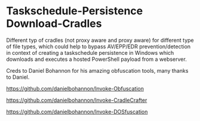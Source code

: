 # Taskschedule-Persistence Download-Cradles
Different typ of cradles (not proxy aware and proxy aware) for different type of file types, which could help to bypass AV/EPP/EDR prevention/detection in context of creating a taskschedule persistence in Windows which downloads and executes a hosted PowerShell payload from a webserver.

Creds to Daniel Bohannon for his amazing obfuscation tools, many thanks to Daniel.

https://github.com/danielbohannon/Invoke-Obfuscation

https://github.com/danielbohannon/Invoke-CradleCrafter

https://github.com/danielbohannon/Invoke-DOSfuscation
